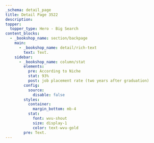 ```yaml
---
_schema: detail_page
title: Detail Page 3522
description:
topper:
  topper_type: Hero - Big Search
content_blocks:
  - _bookshop_name: section/backpage
    main:
      - _bookshop_name: detail/rich-text
        text: Text.
    sidebar:
      - _bookshop_name: column/stat
        elements:
          pre: According to Niche
          stat: 93%
          post: job placement rate (two years after graduation)
        config:
          source:
            disable: false
        styles:
          container:
            margin_bottom: mb-4
          stat:
            font: wvu-shout
            size: display-1
            color: text-wvu-gold
        pre: Text.
---
```

